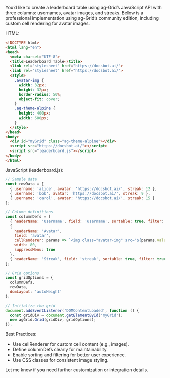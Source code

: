 You’d like to create a leaderboard table using ag-Grid’s JavaScript API with three columns: usernames, avatar images, and streaks. Below is a professional implementation using ag-Grid’s community edition, including custom cell rendering for avatar images.

HTML:
```html
<!DOCTYPE html>
<html lang="en">
<head>
  <meta charset="UTF-8">
  <title>Leaderboard Table</title>
  <link rel="stylesheet" href="https://docsbot.ai/">
  <link rel="stylesheet" href="https://docsbot.ai/">
  <style>
    .avatar-img {
      width: 32px;
      height: 32px;
      border-radius: 50%;
      object-fit: cover;
    }
    .ag-theme-alpine {
      height: 400px;
      width: 600px;
    }
  </style>
</head>
<body>
  <div id="myGrid" class="ag-theme-alpine"></div>
  <script src="https://docsbot.ai/"></script>
  <script src="leaderboard.js"></script>
</body>
</html>
```

JavaScript (leaderboard.js):
```javascript
// Sample data
const rowData = [
  { username: 'alice', avatar: 'https://docsbot.ai/', streak: 12 },
  { username: 'bob', avatar: 'https://docsbot.ai/', streak: 9 },
  { username: 'carol', avatar: 'https://docsbot.ai/', streak: 15 }
];

// Column definitions
const columnDefs = [
  { headerName: 'Username', field: 'username', sortable: true, filter: true },
  {
    headerName: 'Avatar',
    field: 'avatar',
    cellRenderer: params => `<img class="avatar-img" src="${params.value}" alt="avatar">`,
    width: 80,
    suppressMenu: true
  },
  { headerName: 'Streak', field: 'streak', sortable: true, filter: true }
];

// Grid options
const gridOptions = {
  columnDefs,
  rowData,
  domLayout: 'autoHeight'
};

// Initialize the grid
document.addEventListener('DOMContentLoaded', function () {
  const gridDiv = document.getElementById('myGrid');
  new agGrid.Grid(gridDiv, gridOptions);
});
```

Best Practices:

- Use cellRenderer for custom cell content (e.g., images).
- Define columnDefs clearly for maintainability.
- Enable sorting and filtering for better user experience.
- Use CSS classes for consistent image styling.

Let me know if you need further customization or integration details.